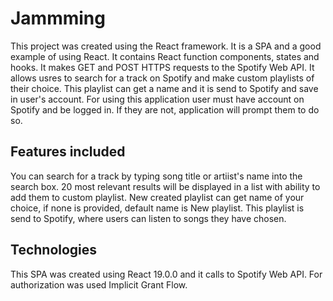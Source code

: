 # Jammming

This project was created using the React framework. It is a SPA 
and a good example of using React. It contains React function components,
states and hooks. 
 It makes GET and POST HTTPS requests to the Spotify Web API. 
It allows usres to search for a track on Spotify 
and make custom playlists of their choice. This playlist can get a name and 
it is send to Spotify and save in user's account. 
For using this application user must have account on Spotify and be logged in.
If they are not, application will prompt them to do so. 

## Features included

You can search for a track by typing song title or artiist's name into the search box. 
20 most relevant results will be displayed in a list with ability to add them to custom playlist.
New created playlist can get name of your choice, if none is provided, default name is New playlist. 
This playlist is send to Spotify, where users can listen to songs they have chosen. 

## Technologies

This SPA was created using React 19.0.0 and it calls to Spotify Web API. For authorization was used Implicit Grant Flow. 
